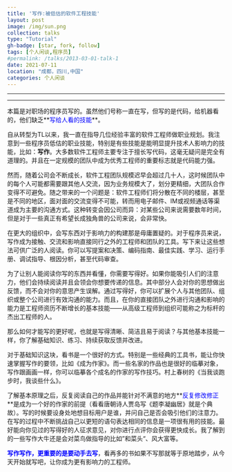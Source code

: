 ```yaml
---
title: '写作:被低估的软件工程技能'
layout: post
image: /img/sun.png
collection: talks
type: "Tutorial"
gh-badge: [star, fork, follow]
tags: [个人闲谈,程序员]
#permalink: /talks/2013-03-01-talk-1
date: 2021-07-11
location: "成都，四川,中国"
categories: 个人闲谈
---
```


---
---

本篇是对职场的程序员写的。虽然他们号称一直在写，但写的是代码，给机器看的，他们缺乏**<font color=Blue>写给人看的技能</font>**。

自从转型为TL以来，我一直在指导几位经验丰富的软件工程师做职业规划。我注意到一些程序员低估的职业技能，特别是有些技能是能明显提升技术人影响力的技能，比如：**写作**。大多数软件工程师主要专注于擅长写代码，这毫无疑问是完全有道理的。并且在一定规模的团队中成为优秀工程师的重要标志就是代码能力强。

然而，随着公司会不断成长，软件工程团队规模迟早会超过几十人，这时候团队中的每个人可能都需要跟其他人交流，因为业务规模大了，划分更精细，大团队合作变得不可避免。随之带来的一个问题是：软件工程师们将分散在不同的楼层，甚至是不同的地区，面对面的交流变得不可能，转而用电子邮件、IM或视频通话等渠道成为主要的沟通方式。这种转变会因公司而异：对某些公司来说需要数年时间，但是对于一些真正有希望长成独角兽的公司来说，会非常快。

在更大的组织中，会写东西对于影响力的构建那是毋庸置疑的。对于程序员来说，写作成为接触、交流和影响直接同行之外的工程师和团队的工具。写下来让这些想法可供广泛的人阅读。你可以写提案和决策、编码指南、最佳实践、学习、运行手册、调试指导、根因分析，甚至代码审查。

为了让别人能阅读你写的东西并看懂，你需要写得好。如果你能吸引人们的注意力，他们会持续阅读并且会领会你想要传递的信息。其中部分人会对你的思想做出反馈，而不会对你的意思产生误解。通过写得好，你可以扩展个人与其他团队、组织或整个公司进行有效沟通的能力。而且，在你的直接团队之外进行沟通和影响的能力是工程师资历不断增长的基本技能——从高级工程师到组织可能称之为标杆的杰出工程师的人。

那么如何才能写的更好呢，也就是写得清晰、简洁且易于阅读？与其他基本技能一样，你了解基础知识、练习、持续获取反馈并改进。

对于基础知识这块，看书是一个很好的方式。特别是一些经典的工具书，能让你快速掌握写作的要领，比如《成为作家》。而一些名家的作品也是很好的临摹对象，写作跟画画一样，你可以临摹各个成名的作家的写作技巧。村上春树的《当我谈跑步时，我谈些什么》。

了解基本原理之后，反复阅读自己的作品并能针对不满意的地方**<font color=Blue>反复修改修正</font>**是成为一个好的作家的前提（看看唐朝诗人贾岛写《题李凝幽居》就是个典故）。写的时候要设身处地想目标用户是谁，并问自己是否会吸引他们的注意力。在写的过程中不断挑战自己以更短的语句表达相同的信息是一项很有用的技能。最好能向你见过的写得好的人征求意见，对你进行点评你会获得更快成长。我了解到的一些写作大牛还是会对菜鸟做指导的比如”和菜头“、风大富等。

**<font color=Blue>写作写作，更重要的是要动手去写</font>**，看再多的书如果不写那就等于原地踏步，从今天开始就写吧，让你成为更有影响力的工程师。

